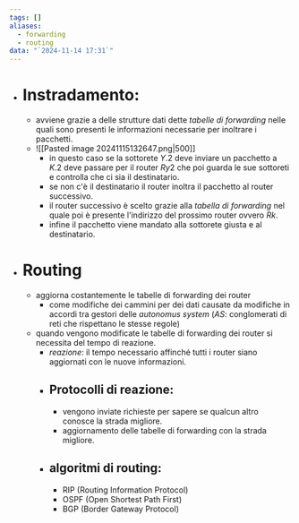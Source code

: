 ```yaml
---
tags: []
aliases:
  - forwarding
  - routing
data: "`2024-11-14 17:31`"
---
```

- # Instradamento:
	- avviene grazie a delle strutture dati dette _tabelle di forwarding_ nelle quali sono presenti le informazioni necessarie per inoltrare i pacchetti.
	- ![[Pasted image 20241115132647.png|500]]
		- in questo caso se la sottorete $Y.2$ deve inviare un pacchetto a $K.2$ deve passare per il router $Ry2$ che poi guarda le sue sottoreti e controlla che ci sia il destinatario.
		- se non c'è il destinatario il router inoltra il pacchetto al router successivo.
		- il router successivo è scelto grazie alla _tabella di forwarding_ nel quale poi è presente l'indirizzo del prossimo router ovvero $Rk$.
		- infine il pacchetto viene mandato alla sottorete giusta e al destinatario.
- # Routing
	- aggiorna costantemente le tabelle di forwarding dei router
		- come modifiche dei cammini per dei dati causate da modifiche in accordi tra gestori delle _autonomus system_ (_AS_: conglomerati di reti che rispettano le stesse regole)
	- quando vengono modificate le tabelle di forwarding dei router si necessita del tempo di reazione.
	    - _reazione_: il tempo necessario affinché tutti i router siano aggiornati con le nuove informazioni. 
	    - ## Protocolli di reazione: 
	        - vengono inviate richieste per sapere se qualcun altro conosce la strada migliore.
	        - aggiornamento delle tabelle di forwarding con la strada migliore.
	    - ## algoritmi di routing:
	        - RIP (Routing Information Protocol) 
	        - OSPF (Open Shortest Path First)
	        - BGP (Border Gateway Protocol)
